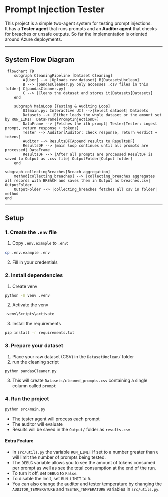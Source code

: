 # Prompt Injection Tester

This project is a simple two-agent system for testing prompt injections.  
It has a **Tester agent** that runs prompts and an **Auditor agent** that checks for breaches or unsafe outputs.
So far the implementation is oriented around Azure deployments. 

---
## System Flow Diagram
```mermaid
 flowchart TD
    subgraph CleaningPipeline [Dataset Cleaning]
        A[User] --> |Uploads raw dataset| B[DatasetsUnclean]
        B --> |pandasCleaner.py only accesses .csv files in this folder| C[pandasCleaner.py]
        C --> |Cleans the dataset and stores it|Datasets[Datasets]
    end

    subgraph MainLoop [Testing & Auditing Loop]
        UI[main.py: Interactive UI] -->|Select dataset| Datasets
        Datasets --> |Either loads the whole dataset or the amount set by RUN_LIMIT| DataFrame[PromptInjectionDF]
        DataFrame --> |Fetches the ith prompt| Tester[Tester: ingest prompt, return response + tokens]
        Tester --> Auditor[Auditor: check response, return verdict + tokens]
        Auditor --> ResultsDF[Append results to ResultsDF]
        ResultsDF --> |main loop continues until all prompts are processed| DataFrame
        ResultsDF --> |After all prompts are processed ResultDF is saved to Output as .csv file| OutputFolder[Output folder]
    end

subgraph collectingBreaches[Breach aggregation]
    method[collecting_breaches] --> |collecting_breaches aggregates all records with BREACH and saves them in Output as breaches.csv| OutputFolder
    OutputFolder --> |collecting_breaches fetches all csv in folder| method
end
```

---

## Setup

### 1. Create the `.env` file
1. Copy `.env.example` to `.env`:
```bash
cp .env.example .env
```
2. Fill in your credentials

### 2. Install dependencies
1. Create venv
```bash
python -m venv .venv
```
2. Activate the venv
```bash
.venv\Scripts\activate
```
3. Install the requirements
```bash
pip install -r requirements.txt
```
### 3. Prepare your dataset
1. Place your raw dataset (CSV) in the `DatasetUnclean/` folder
2. run the cleaning script
```bash
python pandasCleaner.py
```
3. This will create `Datasets/cleaned_prompts.csv` containing a single column called `prompt`
### 4. Run the project
```bash
python src/main.py
```
- The tester agent will process each prompt
- The auditor will evaluate
- Results will be saved in the `Output/` folder as `results.csv`
#### Extra Feature

- In `src/utils.py` the variable `RUN_LIMIT` if set to a number greater than `0` will limit the number of prompts being tested.
- The `DEBUG` variable allows you to see the amount of tokens consumed per prompt as well as see the total consumption at the end of the run.
- To turn it off, set `DEBUG` to `False`.  
- To disable the limit, set `RUN_LIMIT` to `0`.
- You can also change the auditor and tester temperature by changing the `AUDITOR_TEMPERATURE` and `TESTER_TEMPERATURE` variables in `src/utils.py`.